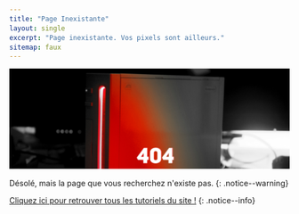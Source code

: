 ```yaml
---
title: "Page Inexistante"
layout: single
excerpt: "Page inexistante. Vos pixels sont ailleurs."
sitemap: faux
---
```


![404](/images/404.jpg)

Désolé, mais la page que vous recherchez n'existe pas.
{: .notice--warning}

[Cliquez ici pour retrouver tous les tutoriels du site !](site-navigation)
{: .notice--info}
